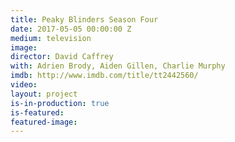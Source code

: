 ```yaml
---
title: Peaky Blinders Season Four
date: 2017-05-05 00:00:00 Z
medium: television
image: 
director: David Caffrey
with: Adrien Brody, Aiden Gillen, Charlie Murphy
imdb: http://www.imdb.com/title/tt2442560/
video: 
layout: project
is-in-production: true
is-featured: 
featured-image: 
---
```


